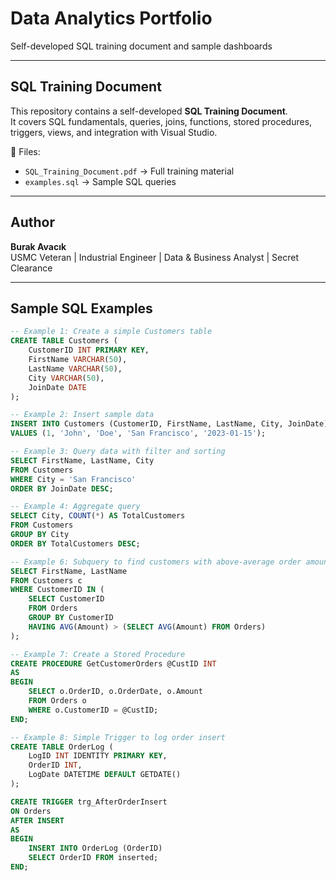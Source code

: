 # Data Analytics Portfolio  

Self-developed SQL training document and sample dashboards  

---

## SQL Training Document  

This repository contains a self-developed **SQL Training Document**.  
It covers SQL fundamentals, queries, joins, functions, stored procedures, triggers, views, and integration with Visual Studio.  

📄 Files:  
- `SQL_Training_Document.pdf` → Full training material  
- `examples.sql` → Sample SQL queries  

---

## Author  

**Burak Avacık**  
USMC Veteran | Industrial Engineer | Data & Business Analyst | Secret Clearance  

---

## Sample SQL Examples  

```sql
-- Example 1: Create a simple Customers table
CREATE TABLE Customers (
    CustomerID INT PRIMARY KEY,
    FirstName VARCHAR(50),
    LastName VARCHAR(50),
    City VARCHAR(50),
    JoinDate DATE
);

-- Example 2: Insert sample data
INSERT INTO Customers (CustomerID, FirstName, LastName, City, JoinDate)
VALUES (1, 'John', 'Doe', 'San Francisco', '2023-01-15');

-- Example 3: Query data with filter and sorting
SELECT FirstName, LastName, City
FROM Customers
WHERE City = 'San Francisco'
ORDER BY JoinDate DESC;

-- Example 4: Aggregate query
SELECT City, COUNT(*) AS TotalCustomers
FROM Customers
GROUP BY City
ORDER BY TotalCustomers DESC;

-- Example 6: Subquery to find customers with above-average order amount
SELECT FirstName, LastName
FROM Customers c
WHERE CustomerID IN (
    SELECT CustomerID
    FROM Orders
    GROUP BY CustomerID
    HAVING AVG(Amount) > (SELECT AVG(Amount) FROM Orders)
);

-- Example 7: Create a Stored Procedure
CREATE PROCEDURE GetCustomerOrders @CustID INT
AS
BEGIN
    SELECT o.OrderID, o.OrderDate, o.Amount
    FROM Orders o
    WHERE o.CustomerID = @CustID;
END;

-- Example 8: Simple Trigger to log order insert
CREATE TABLE OrderLog (
    LogID INT IDENTITY PRIMARY KEY,
    OrderID INT,
    LogDate DATETIME DEFAULT GETDATE()
);

CREATE TRIGGER trg_AfterOrderInsert
ON Orders
AFTER INSERT
AS
BEGIN
    INSERT INTO OrderLog (OrderID)
    SELECT OrderID FROM inserted;
END;

